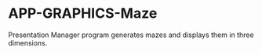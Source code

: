APP-GRAPHICS-Maze
=================

Presentation Manager program generates mazes and displays them in three dimensions. 
